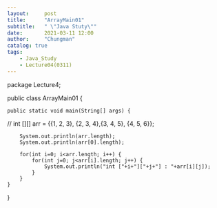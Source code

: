 ```yaml
---
layout:     post
title:      "ArrayMain01"
subtitle:   " \"Java Stuty\""
date:       2021-03-11 12:00
author:     "Chungman"
catalog: true
tags:
    - Java_Study
    - Lecture04(0311)
---
```


package Lecture4;

public class ArrayMain01 {

	public static void main(String[] args) {

//		int [][] arr = {{1, 2, 3}, {2, 3, 4},{3, 4, 5}, {4, 5, 6}};
		
		System.out.println(arr.length);
		System.out.println(arr[0].length);
		
		for(int i=0; i<arr.length; i++) {
			for(int j=0; j<arr[i].length; j++) {
				System.out.println("int ["+i+"]["+j+"] : "+arr[i][j]);
			}
		}
	}

}

